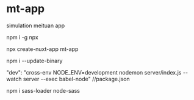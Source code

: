 # mt-app
simulation meituan app

npm i -g npx 

npx create-nuxt-app mt-app

npm i --update-binary

"dev": "cross-env NODE_ENV=development nodemon server/index.js --watch server --exec babel-node" //package.json

npm i sass-loader node-sass





